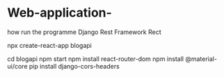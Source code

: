 # Web-application-

how run the programme  Django Rest Framework Rect

npx create-react-app blogapi

cd blogapi
npm start
npm install react-router-dom
npm install @material-ui/core
pip install django-cors-headers
